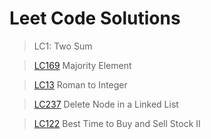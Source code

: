 # Leet Code Solutions

> LC1: Two Sum

> [LC169](https://repl.it/@kprokkie/LC169-Majority-Element) Majority Element

> [LC13](https://repl.it/@kprokkie/LC13-Roman-to-Integer) Roman to Integer

> [LC237](https://repl.it/@kprokkie/LC237-Delete-Node-in-a-Linked-List) Delete Node in a Linked List

> [LC122](https://repl.it/@kprokkie/LC122-Best-Time-to-Buy-and-Sell-Stock-II) Best Time to Buy and Sell Stock II
